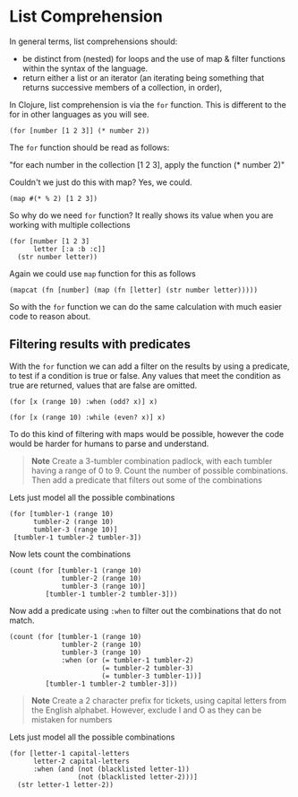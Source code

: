 # List Comprehension

In general terms, list comprehensions should:

* be distinct from (nested) for loops and the use of map & filter functions within the syntax of the language.
* return either a list or an iterator (an iterating being something that returns successive members of a collection, in order),

In Clojure, list comprehension is via the `for` function.  This is different to the for in other languages as you will see.

```
(for [number [1 2 3]] (* number 2))
```

The `for` function should be read as follows:

"for each number in the collection [1 2 3], apply the function (* number 2)"

Couldn't we just do this with map?  Yes, we could.

```
(map #(* % 2) [1 2 3])
```

So why do we need `for` function?  It really shows its value when you are working with multiple collections

```
(for [number [1 2 3]
      letter [:a :b :c]]
  (str number letter))
```

Again we could use `map` function for this as follows

```
(mapcat (fn [number] (map (fn [letter] (str number letter)))))
```

So with the `for` function we can do the same calculation with much easier code to reason about.

## Filtering results with predicates

With the `for` function we can add a filter on the results by using a predicate, to test if a condition is true or false.  Any values that meet the condition as true are returned, values that are false are omitted.

```
(for [x (range 10) :when (odd? x)] x)

(for [x (range 10) :while (even? x)] x)
```

To do this kind of filtering with maps would be possible, however the code would be harder for humans to parse and understand.


> **Note** Create a 3-tumbler combination padlock, with each tumbler having a range of 0 to 9. Count the number of possible combinations.  Then add a predicate that filters out some of the combinations

<!--sec data-title="Reveal answer" data-id="answer001" data-collapse=true ces-->

Lets just model all the possible combinations

```
(for [tumbler-1 (range 10)
      tumbler-2 (range 10)
      tumbler-3 (range 10)]
 [tumbler-1 tumbler-2 tumbler-3])
```

Now lets count the combinations

```
(count (for [tumbler-1 (range 10)
             tumbler-2 (range 10)
             tumbler-3 (range 10)]
         [tumbler-1 tumbler-2 tumbler-3]))
```

Now add a predicate using `:when` to filter out the combinations that do not match.

```
(count (for [tumbler-1 (range 10)
             tumbler-2 (range 10)
             tumbler-3 (range 10)
             :when (or (= tumbler-1 tumbler-2)
                       (= tumbler-2 tumbler-3)
                       (= tumbler-3 tumbler-1))]
         [tumbler-1 tumbler-2 tumbler-3]))
```

<!--endsec-->


> **Note** Create a 2 character prefix for tickets, using capital letters from the English alphabet.  However, exclude I and O as they can be mistaken for numbers

<!--sec data-title="Reveal answer" data-id="answer002" data-collapse=true ces-->

Lets just model all the possible combinations

```
(for [letter-1 capital-letters
      letter-2 capital-letters
      :when (and (not (blacklisted letter-1))
                 (not (blacklisted letter-2)))]
  (str letter-1 letter-2))
```

<!--endsec-->
